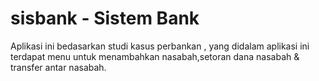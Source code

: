 # sisbank - Sistem Bank
Aplikasi ini bedasarkan studi kasus perbankan , yang didalam aplikasi ini terdapat menu untuk menambahkan nasabah,setoran dana nasabah & transfer antar nasabah.

